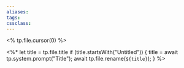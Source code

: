 ```yaml
---
aliases:
tags:
cssclass:
---
```


<% tp.file.cursor(0) %>


<%*
  let title = tp.file.title
  if (title.startsWith("Untitled")) {
    title = await tp.system.prompt("Title");
    await tp.file.rename(`${title}`);
  } 
%>